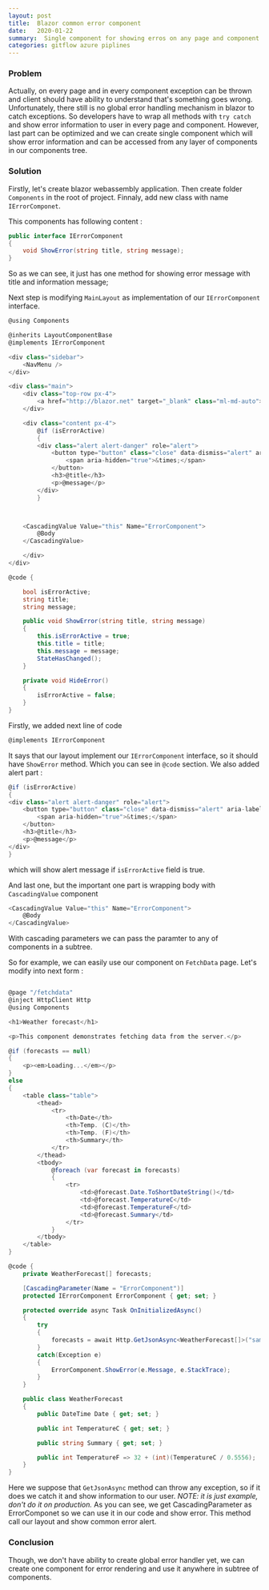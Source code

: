 ```yaml
---
layout: post
title:  Blazor common error component 
date:   2020-01-22
summary:  Single component for showing erros on any page and component
categories: gitflow azure piplines 
---
```


### Problem

Actually, on every page and in every component exception can be thrown and client should have ability to understand that's something goes wrong. 
Unfortunately, there still is no global error handling mechanism in blazor to catch exceptions. So developers have to wrap all methods with `try catch` and show error information to user in every page and component. However, last part can be optimized and we can create single component which will show error information and can be accessed from any layer of components in our components tree.

### Solution

Firstly, let's create blazor webassembly application. Then create folder `Components` in the root of project. Finnaly, add new class with name `IErrorComponet`.

This components has following content :

```csharp
public interface IErrorComponent
{
    void ShowError(string title, string message);
}
```

So as we can see, it just has one method for showing error message with title and information message;

Next step is modifying `MainLayout` as implementation of our `IErrorComponent` interface. 

```csharp
@using Components

@inherits LayoutComponentBase
@implements IErrorComponent

<div class="sidebar">
    <NavMenu />
</div>

<div class="main">
    <div class="top-row px-4">
        <a href="http://blazor.net" target="_blank" class="ml-md-auto">About</a>
    </div>

    <div class="content px-4">
        @if (isErrorActive)
        {        
        <div class="alert alert-danger" role="alert">
            <button type="button" class="close" data-dismiss="alert" aria-label="Close" @onclick="HideError">
                <span aria-hidden="true">&times;</span>
            </button>
            <h3>@title</h3>
            <p>@message</p>
        </div>
        }



    <CascadingValue Value="this" Name="ErrorComponent">
        @Body
    </CascadingValue>

    </div>
</div>

@code {

    bool isErrorActive;
    string title;
    string message;

    public void ShowError(string title, string message)
    {
        this.isErrorActive = true;
        this.title = title;
        this.message = message;
        StateHasChanged();
    }

    private void HideError()
    {
        isErrorActive = false;
    }
}

```

Firstly, we added next line of code

```csharp
@implements IErrorComponent
```

It says that our layout implement our `IErrorComponent` interface, so it should have `ShowError` method. Which you can see in `@code` section.
We also added alert part :
```csharp
@if (isErrorActive)
{        
<div class="alert alert-danger" role="alert">
    <button type="button" class="close" data-dismiss="alert" aria-label="Close" @onclick="HideError">
        <span aria-hidden="true">&times;</span>
    </button>
    <h3>@title</h3>
    <p>@message</p>
</div>
}
```
which will show alert message if `isErrorActive` field is true.

And last one, but the important one part is wrapping body with `CascadingValue` component

```csharp
<CascadingValue Value="this" Name="ErrorComponent">
    @Body
</CascadingValue>
```

With cascading parameters we can pass the paramter to any of components in a subtree.

So for example, we can easily use our component on `FetchData` page. Let's modify into next form :

```csharp

@page "/fetchdata"
@inject HttpClient Http
@using Components

<h1>Weather forecast</h1>

<p>This component demonstrates fetching data from the server.</p>

@if (forecasts == null)
{
    <p><em>Loading...</em></p>
}
else
{
    <table class="table">
        <thead>
            <tr>
                <th>Date</th>
                <th>Temp. (C)</th>
                <th>Temp. (F)</th>
                <th>Summary</th>
            </tr>
        </thead>
        <tbody>
            @foreach (var forecast in forecasts)
            {
                <tr>
                    <td>@forecast.Date.ToShortDateString()</td>
                    <td>@forecast.TemperatureC</td>
                    <td>@forecast.TemperatureF</td>
                    <td>@forecast.Summary</td>
                </tr>
            }
        </tbody>
    </table>
}

@code {
    private WeatherForecast[] forecasts;

    [CascadingParameter(Name = "ErrorComponent")]
    protected IErrorComponent ErrorComponent { get; set; }

    protected override async Task OnInitializedAsync()
    {
        try
        {
            forecasts = await Http.GetJsonAsync<WeatherForecast[]>("sample-data/notfound.json");
        }
        catch(Exception e)
        {
            ErrorComponent.ShowError(e.Message, e.StackTrace);
        }
    }

    public class WeatherForecast
    {
        public DateTime Date { get; set; }

        public int TemperatureC { get; set; }

        public string Summary { get; set; }

        public int TemperatureF => 32 + (int)(TemperatureC / 0.5556);
    }
}

```

Here we suppose that `GetJsonAsync` method can throw any exception, so if it does we catch it and show information to our user. *NOTE: it is just example, don't do it on production.* As you can see, we get CascadingParameter as ErrorComponet so we can use it in our code and show error. This method call our layout and show common error alert.

### Conclusion

Though, we don't have ability to create global error handler yet, we can create one component for error rendering and use it anywhere in subtree of components.